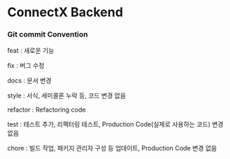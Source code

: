 # ConnectX Backend

### **Git commit Convention**

feat : 새로운 기능

fix : 버그 수정

docs : 문서 변경

style : 서식, 세미콜론 누락 등, 코드 변경 없음

refactor : Refactoring code

test : 테스트 추가, 리팩터링 테스트, Production Code(실제로 사용하는 코드) 변경 없음

chore : 빌드 작업, 패키지 관리자 구성 등 업데이트, Production Code 변경 없음
